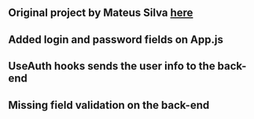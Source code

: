 ## Original project by Mateus Silva [here](https://www.youtube.com/watch?v=AClyxTbfI08&list=WL&index=43&t=1731s)
## Added login and password fields on App.js
## UseAuth hooks sends the user info to the back-end
## Missing field validation on the back-end
